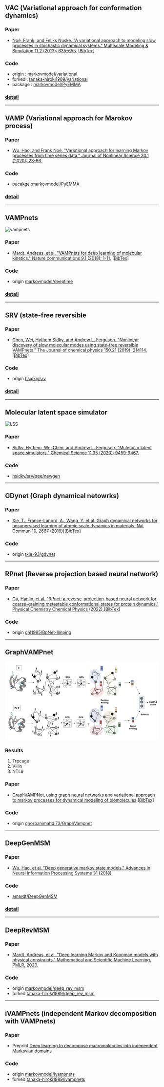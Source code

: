 <script type="text/javascript" async src="https://cdnjs.cloudflare.com/ajax/libs/mathjax/2.7.1/MathJax.js?config=TeX-MML-AM_CHTML"></script>
<script type="text/x-mathjax-config">
 MathJax.Hub.Config({
 tex2jax: {
    inlineMath: [ ['$','$'], ["\\(","\\)"] ],
    displayMath: [ ['$$','$$'], ["\\[","\\]"] ]
 }
 });
</script>


## VAC (Variational approach for conformation dynamics) 

### Paper
   - [Noé, Frank, and Feliks Nuske. "A variational approach to modeling slow processes in stochastic dynamical systems." Multiscale Modeling & Simulation 11.2 (2013): 635-655.](https://epubs.siam.org/doi/abs/10.1137/110858616?casa_token=uwxuLpLlceIAAAAA:eJ-FwlnByXP_kLhUA_xAEbi_AGrejTzaEuaXW3wM8Uq_GAkPw_KK3w1gdPqVO3WWY6DnE-baFOQW) \[[BibTex](./bibtex/vac.bib)\]

### Code 
  - origin :  [markovmodel/variational](https://github.com/markovmodel/variational)
  - forked : [tanaka-hiroki1989/variational](https://github.com/tanaka-hiroki1989/variational)
  - package : [markovmodel/PyEMMA](https://github.com/markovmodel/PyEMMA/tree/devel/pyemma)

### [detail](./vac)

----

## VAMP (Variational approach for Marokov process)

### Paper 
  - [Wu, Hao, and Frank Noé. "Variational approach for learning Markov processes from time series data." Journal of Nonlinear Science 30.1 (2020): 23-66.](https://link.springer.com/article/10.1007/s00332-019-09567-y)

### Code 
  - pacakge :[markovmodel/PyEMMA](https://github.com/markovmodel/PyEMMA/tree/devel/pyemma)

### [detail](./vamp)

----

## VAMPnets

![vampnets](https://media.springernature.com/full/springer-static/image/art%3A10.1038%2Fs41467-017-02388-1/MediaObjects/41467_2017_2388_Fig1_HTML.gif?as=webp)
### Paper 
  - [Mardt, Andreas, et al. "VAMPnets for deep learning of molecular kinetics." Nature communications 9.1 (2018): 1-11.](https://www.nature.com/articles/s41467-017-02388-1)
  \[[BibTex](https://scholar.googleusercontent.com/scholar.bib?q=info:cdgg75wUJSYJ:scholar.google.com/&output=citation&scisdr=CgXkEEvhEJeMq7TsmrE:AAGBfm0AAAAAYknpgrFU35c_nqh1iymSeVHYftvRQCHg&scisig=AAGBfm0AAAAAYknpgiRKEcrSJWoNiwSJIN7WUzFMBlEo&scisf=4&ct=citation&cd=-1&hl=ja)\]

### Code 
  - origin [markovmodel/deeptime](https://github.com/markovmodel/deeptime)

### [detail](./vampnets)

----
## SRV (state-free reversible

### Paper 
  - [Chen, Wei, Hythem Sidky, and Andrew L. Ferguson. "Nonlinear discovery of slow molecular modes using state-free reversible VAMPnets." The Journal of chemical physics 150.21 (2019): 214114.](https://aip.scitation.org/doi/abs/10.1063/1.5092521)\[[BibTex](https://scholar.googleusercontent.com/scholar.bib?q=info:E2D8TWgTxmoJ:scholar.google.com/&output=citation&scisdr=CgXkEEvhEJeMq7Ts20Q:AAGBfm0AAAAAYknpw0SMgn52dSDdQCWlFwEI3W4eUAu9&scisig=AAGBfm0AAAAAYknpw_SlbLByDIYPSNUuDtA27nePqo48&scisf=4&ct=citation&cd=-1&hl=ja)\]

### Code
  - origin [hsidky/srv](https://github.com/hsidky/srv)

### [detail](./srv)
----
## Molecular latent space simulator

![LSS](https://pubs.rsc.org/image/article/2020/SC/d0sc03635h/d0sc03635h-f1_hi-res.gif)
### Paper
  - [Sidky, Hythem, Wei Chen, and Andrew L. Ferguson. "Molecular latent space simulators." Chemical Science 11.35 (2020): 9459-9467.](https://pubs.rsc.org/en/content/articlehtml/2020/sc/d0sc03635h)

### Code
  - [hsidky/srv/tree/newgen](https://github.com/hsidky/srv/tree/newgen/)

----
## GDynet (Graph dynamical netowrks)

### Paper
  - [Xie, T., France-Lanord, A., Wang, Y. et al. Graph dynamical networks for unsupervised learning of atomic scale dynamics in materials. Nat Commun 10, 2667 (2019)](https://www.nature.com/articles/s41467-019-10663-6))\[[BibTex]()\]

### Code
  - origin [txie-93/gdynet](https://github.com/txie-93/gdynet)

----
## RPnet (Reverse projection based neural network)
### Paper
  - [Gu, Hanlin, et al. "RPnet: a reverse-projection-based neural network for coarse-graining metastable conformational states for protein dynamics." Physical Chemistry Chemical Physics (2022).](https://pubs.rsc.org/en/content/articlelanding/2022/CP/D1CP03622J)\[[BibTex]()\]

### Code 
  - origin [ghl1995/BpNet-limping](https://github.com/ghl1995/BpNet-lumping)

----
## GraphVAMPnet
![GraphVAMPnet](https://github.com/ghorbanimahdi73/GraphVampNet/raw/main/figure_1.png)
### Results
  1. Trpcage
  2. Villin
  3. NTL9

### Paper
  - [GraphVAMPNet, using graph neural networks and variational approach to markov processes for dynamical modeling of biomolecules](https://arxiv.org/abs/2201.04609)
  \[[BibTex]()\]

### Code
  - origin [ghorbanimahdi73/GraphVampnet](https://github.com/ghorbanimahdi73/GraphVampNet)

----
## DeepGenMSM

### Paper
  - [Wu, Hao, et al. "Deep generative markov state models." Advances in Neural Information Processing Systems 31 (2018)](https://proceedings.neurips.cc/paper/2018/hash/deb54ffb41e085fd7f69a75b6359c989-Abstract.html)

### Code
  - [amardt/DeepGenMSM](https://github.com/amardt/DeepGenMSM)

### [detail](./deepgenmsm)

----
## DeepRevMSM

### Paper
  - [Mardt, Andreas, et al. "Deep learning Markov and Koopman models with physical constraints." Mathematical and Scientific Machine Learning. PMLR, 2020.](https://proceedings.mlr.press/v107/mardt20a.html)

### Code
  - origin [markovmodel/deep_rev_msm](https://github.com/markovmodel/deep_rev_msm)
  - forked [tanaka-hiroki1989/deep_rev_msm](https://github.com/tanaka-hiroki1989/deep_rev_msm)

----
## iVAMPnets (independent Markov decomposition with VAMPnets)

### Paper
  - Preprint [Deep learning to decompose macromolecules into independent Markovian domains](https://www.biorxiv.org/content/10.1101/2022.03.30.486366v1)
### Code
  - origin [markovmodel/ivampnets](https://github.com/markovmodel/ivampnets)
  - forked [tanaka-hiroki1989/ivampnets](https://github.com/tanaka-hiroki1989/ivampnets)

